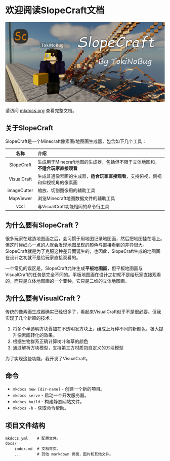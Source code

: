 # 欢迎阅读SlopeCraft文档

![SlopeCraft](_static/image/SlopeCraft.png)

请访问 [mkdocs.org](https://www.mkdocs.org) 查看完整文档。

## 关于SlopeCraft
SlopeCraft是一个Minecraft像素画/地图画生成器，包含如下几个工具：

|    名称     | 介绍                                                                           |
| :---------: | :----------------------------------------------------------------------------- |
| SlopeCraft  | 生成用于Minecraft地图的生成器，包括但不限于立体地图和，**不适合玩家直接观看**  |
| VisualCraft | 生成普通像素画的生成器，**适合玩家直接观看**，支持俯视、侧视和仰视视角的像素画 |
| imageCutter | 缩放、切割图像用的辅助工具                                                     |
|  MapViewer  | 浏览Minecraft地图数据文件的辅助工具                                            |
|    vccl     | 与VisualCraft功能相同的命令行工具                                              |


## 为什么要有SlopeCraft？

很多玩家在建造地图画之后，会习惯于用地图记录地图画，然后把地图挂在墙上。但这时候细心一点的人就会发现地图呈现的颜色与直接看到的差异很大。SlopeCraft就是为了克服这种差异而诞生的，也因此，SlopeCraft生成的地图画在设计之初就不是给玩家直接观看的。

一个常见的误区是，SlopeCraft允许生成**平板地图画**，但平板地图画与VisualCraft的任务是完全不同的。平板地图画在设计之初就不是给玩家直接观看的，而只是立体地图画的一个亚种，它只是二维的立体地图画。

## 为什么要有VisualCraft？

传统的像素画生成器确实已经很多了，看起来VisualCraft似乎不是很必要。但我实现了几个新颖的技术：

1. 将多个半透明方块叠加在不透明发方块上，组成上万种不同的新颜色，极大提升像素画转化的效果。
2. 根据生物群系正确计算树叶和草的颜色
3. 通过解析方块模型，支持第三方材质包自定义的方块模型

为了实现这些功能，我开发了VisualCraft。

## 命令

* `mkdocs new [dir-name]` - 创建一个新的项目。
* `mkdocs serve` - 启动一个开发服务器。
* `mkdocs build` - 构建静态网站文件。
* `mkdocs -h` - 获取命令帮助。

## 项目文件结构

    mkdocs.yml    # 配置文件。
    docs/
        index.md  # 文档首页。
        ...       # 其他 markdown 页面，图片和其他文件。
